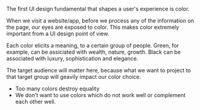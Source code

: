 The first UI design fundamental that shapes a user's experience is color.

When we visit a website/app, before we process any of the information on the page, our eyes are exposed to color. This makes color extremely important from a UI design point of view.

Each color elicits a meaning, to a certain group of people. Green, for example, can be assiciated with wealth, nature, growth. Black can be associated with luxury, sophistication and elegance. 

The target audience will matter here, because what we want to project to that target group will geavily impact our color choice.

* Too many colors destroy equality
* We don't want to use colors which do not work well or complement each other well.